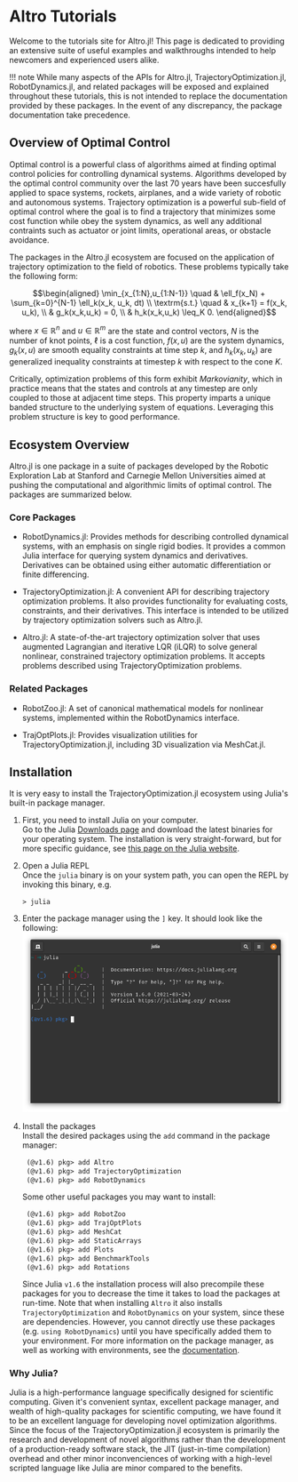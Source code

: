 # Altro Tutorials

Welcome to the tutorials site for Altro.jl! This page is dedicated to providing an extensive
suite of useful examples and walkthroughs intended to help newcomers and experienced users
alike. 

!!! note
    While many aspects of the APIs for Altro.jl, TrajectoryOptimization.jl, 
    RobotDynamics.jl, and related packages will be exposed and explained throughout these 
    tutorials, this is not intended to replace the documentation provided by these packages.
    In the event of any discrepancy, the package documentation take precedence.

## Overview of Optimal Control
Optimal control is a powerful class of algorithms aimed at finding optimal control policies
for controlling dynamical systems. Algorithms developed by the optimal control community 
over the last 70 years have been succesfully applied to space systems, rockets, airplanes,
and a wide variety of robotic and autonomous systems. Trajectory optimization is a powerful
sub-field of optimal control where the goal is to find a trajectory that minimizes some 
cost function while obey the system dynamics, as well any additional contraints such as 
actuator or joint limits, operational areas, or obstacle avoidance. 

The packages in the Altro.jl ecosystem are focused on the application of trajectory 
optimization to the field of robotics. These problems typically take the following form:
```math
\begin{aligned}
  \min_{x_{1:N},u_{1:N-1}} \quad & \ell_f(x_N) + \sum_{k=0}^{N-1} \ell_k(x_k, u_k, dt) \\
  \textrm{s.t.}            \quad & x_{k+1} = f(x_k, u_k), \\
                                 & g_k(x_k,u_k) = 0, \\
                                 & h_k(x_k,u_k) \leq_K 0.
\end{aligned}
```
where $x \in \mathbb{R}^n$ and $u \in \mathbb{R}^m$ are the state and control vectors, 
$N$ is the number of knot points, $\ell$ is a cost function, $f(x,u)$ are the system 
dynamics, $g_k(x,u)$ are smooth equality constraints at time step $k$, and $h_k(x_k,u_k)$ 
are generalized inequality constraints at timestep $k$ with respect to the cone $K$.

Critically, optimization problems of this form exhibit *Markovianity*, which in practice 
means that the states and controls at any timestep are only coupled to those at adjacent 
time steps. This property imparts a unique banded structure to the underlying system 
of equations. Leveraging this problem structure is key to good performance. 

## Ecosystem Overview
Altro.jl is one package in a suite of packages developed by the Robotic Exploration Lab
at Stanford and Carnegie Mellon Universities aimed at pushing the computational and 
algorithmic limits of optimal control. The packages are summarized below.

### Core Packages

* RobotDynamics.jl: Provides methods for describing controlled dynamical systems, with 
an emphasis on single rigid bodies. It provides a common Julia interface for querying 
system dynamics and derivatives. Derivatives can be obtained using either automatic 
differentiation or finite differencing.

* TrajectoryOptimization.jl: A convenient API for describing trajectory optimization 
problems. It also provides functionality for evaluating costs, constraints, and their 
derivatives. This interface is intended to be utilized by trajectory optimization solvers 
such as Altro.jl.

* Altro.jl: A state-of-the-art trajectory optimization solver that uses augmented Lagrangian
and iterative LQR (iLQR) to solve general nonlinear, constrained trajectory optimization 
problems. It accepts problems described using TrajectoryOptimization problems.

### Related Packages

* RobotZoo.jl: A set of canonical mathematical models for nonlinear systems, implemented 
within the RobotDynamics interface.

* TrajOptPlots.jl: Provides visualization utilities for TrajectoryOptimization.jl, including
3D visualization via MeshCat.jl.


## Installation
It is very easy to install the TrajectoryOptimization.jl ecosystem using Julia's built-in package manager. 

1. First, you need to install Julia on your computer.   
Go to the Julia [Downloads page](https://julialang.org/downloads/) and download the latest binaries for your operating system. The installation is very straight-forward, but for more specific guidance, see [this page on the Julia website](https://julialang.org/downloads/platform/). 
2. Open a Julia REPL  
Once the `julia` binary is on your system path, you can open the REPL by invoking this binary, e.g. 

       > julia
3. Enter the package manager using the `]` key. It should look like the following:
    ![](../img/julia_pkg.png)
4. Install the packages  
Install the desired packages using the `add` command in the package manager:

        (@v1.6) pkg> add Altro
        (@v1.6) pkg> add TrajectoryOptimization
        (@v1.6) pkg> add RobotDynamics 

    Some other useful packages you may want to install:

        (@v1.6) pkg> add RobotZoo
        (@v1.6) pkg> add TrajOptPlots 
        (@v1.6) pkg> add MeshCat 
        (@v1.6) pkg> add StaticArrays 
        (@v1.6) pkg> add Plots 
        (@v1.6) pkg> add BenchmarkTools 
        (@v1.6) pkg> add Rotations 

    Since Julia `v1.6` the installation process will also precompile these packages for you to decrease the time it takes to load the packages at run-time. Note that when installing `Altro` it also installs `TrajectoryOptimization` and `RobotDynamics` on your system, since these are dependencies. However, you cannot directly use these packages (e.g. `using RobotDynamics`) until you have specifically added them to your environment. For more information on the package manager, as well as working with environments, see the [documentation](https://pkgdocs.julialang.org/v1/).
        

### Why Julia?
Julia is a high-performance language specifically designed for scientific computing. Given it's convenient syntax, excellent package manager, and wealth of high-quality packages for scientific computing, we have found it to be an excellent language for developing novel optimization algorithms. Since the focus of the TrajectoryOptimization.jl ecosystem is primarily the research and development of novel algorithms rather than the development of a production-ready software stack, the JIT (just-in-time compilation) overhead and other minor inconvenciences of working with a high-level scripted language like Julia are minor compared to the benefits. 